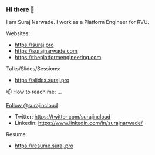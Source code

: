 ### Hi there 👋

I am Suraj Narwade. I work as a Platform Engineer for RVU. 
<!--
**surajnarwade/surajnarwade** is a ✨ _special_ ✨ repository because its `README.md` (this file) appears on your GitHub profile.

Here are some ideas to get you started:
-->

Websites:

* https://suraj.pro
* https://surajnarwade.com
* https://theplatformengineering.com


Talks/Slides/Sessions:

* https://slides.suraj.pro

📫 How to reach me: ...

<a href="https://twitter.com/surajincloud?ref_src=twsrc%5Etfw" class="twitter-follow-button" data-show-count="false">Follow @surajincloud</a><script async src="https://platform.twitter.com/widgets.js" charset="utf-8"></script>

* Twitter: https://twitter.com/surajincloud
* Linkedin: https://www.linkedin.com/in/surajnarwade/

Resume:

* https://resume.suraj.pro


<!--

- 🔭 I’m currently working on ...
- 🌱 I’m currently learning ...
- 👯 I’m looking to collaborate on ...
- 🤔 I’m looking for help with ...
- 💬 Ask me about ...
- 📫 How to reach me: ...
- 😄 Pronouns: ...
- ⚡ Fun fact: ...

-->
